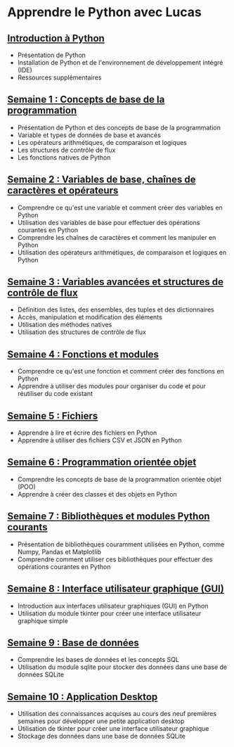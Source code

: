 # Apprendre le Python avec Lucas

## [Introduction à Python](docs/introduction.md)
- Présentation de Python
- Installation de Python et de l'environnement de développement intégré (IDE)
- Ressources supplémentaires

## [Semaine 1 : Concepts de base de la programmation](docs/01/cours.md)
- Présentation de Python et des concepts de base de la programmation
- Variable et types de données de base et avancés
- Les opérateurs arithmétiques, de comparaison et logiques
- Les structures de contrôle de flux
- Les fonctions natives de Python

## [Semaine 2 : Variables de base, chaînes de caractères et opérateurs](docs/02/cours.md)
- Comprendre ce qu'est une variable et comment créer des variables en Python
- Utilisation des variables de base pour effectuer des opérations courantes en Python
- Comprendre les chaînes de caractères et comment les manipuler en Python
- Utilisation des opérateurs arithmétiques, de comparaison et logiques en Python

## [Semaine 3 : Variables avancées et structures de contrôle de flux](docs/03/cours.md)
- Définition des listes, des ensembles, des tuples et des dictionnaires
- Accès, manipulation et modification des éléments
- Utilisation des méthodes natives
- Utilisation des structures de contrôle de flux

## [Semaine 4 : Fonctions et modules](docs/04/cours.md)
- Comprendre ce qu'est une fonction et comment créer des fonctions en Python
- Apprendre à utiliser des modules pour organiser du code et pour réutiliser du code existant

## [Semaine 5 : Fichiers](docs/05/cours.md)
- Apprendre à lire et écrire des fichiers en Python
- Apprendre à utiliser des fichiers CSV et JSON en Python

## [Semaine 6 : Programmation orientée objet](docs/06/cours.md)
- Comprendre les concepts de base de la programmation orientée objet (POO)
- Apprendre à créer des classes et des objets en Python

## [Semaine 7 : Bibliothèques et modules Python courants](docs/07/cours.md)
- Présentation de bibliothèques couramment utilisées en Python, comme Numpy, Pandas et Matplotlib
- Comprendre comment utiliser ces bibliothèques pour effectuer des opérations courantes en Python

## [Semaine 8 : Interface utilisateur graphique (GUI)](docs/08/cours.md)
- Introduction aux interfaces utilisateur graphiques (GUI) en Python
- Utilisation du module tkinter pour créer une interface utilisateur graphique simple

## [Semaine 9 : Base de données](docs/09/cours.md)
- Comprendre les bases de données et les concepts SQL
- Utilisation du module sqlite pour stocker des données dans une base de données SQLite

## [Semaine 10 : Application Desktop](docs/10/cours.md)
- Utilisation des connaissances acquises au cours des neuf premières semaines pour développer une petite application desktop
- Utilisation de tkinter pour créer une interface utilisateur graphique
- Stockage des données dans une base de données SQLite
